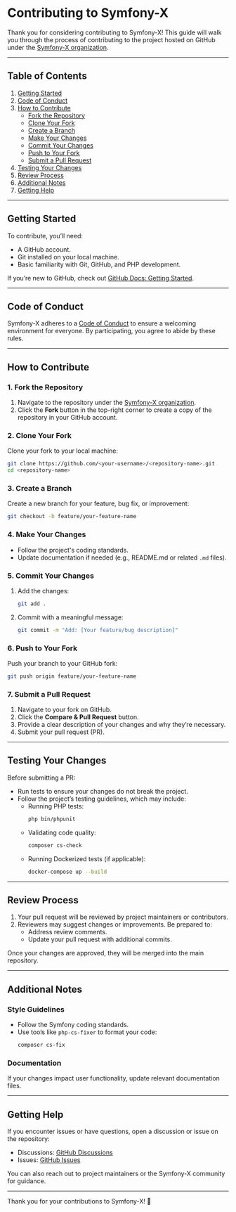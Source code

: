 # Contributing to Symfony-X

Thank you for considering contributing to Symfony-X! This guide will walk you through the process of contributing to the project hosted on GitHub under the [Symfony-X organization](http://github.com/symfony-x).

---

## **Table of Contents**
1. [Getting Started](#getting-started)
2. [Code of Conduct](#code-of-conduct)
3. [How to Contribute](#how-to-contribute)
   - [Fork the Repository](#fork-the-repository)
   - [Clone Your Fork](#clone-your-fork)
   - [Create a Branch](#create-a-branch)
   - [Make Your Changes](#make-your-changes)
   - [Commit Your Changes](#commit-your-changes)
   - [Push to Your Fork](#push-to-your-fork)
   - [Submit a Pull Request](#submit-a-pull-request)
4. [Testing Your Changes](#testing-your-changes)
5. [Review Process](#review-process)
6. [Additional Notes](#additional-notes)
7. [Getting Help](#getting-help)

---

## **Getting Started**
To contribute, you’ll need:
- A GitHub account.
- Git installed on your local machine.
- Basic familiarity with Git, GitHub, and PHP development.

If you’re new to GitHub, check out [GitHub Docs: Getting Started](https://docs.github.com/en/get-started).

---

## **Code of Conduct**
Symfony-X adheres to a [Code of Conduct](CODE_OF_CONDUCT.md) to ensure a welcoming environment for everyone. By participating, you agree to abide by these rules.

---

## **How to Contribute**

### **1. Fork the Repository**
1. Navigate to the repository under the [Symfony-X organization](http://github.com/symfony-x).
2. Click the **Fork** button in the top-right corner to create a copy of the repository in your GitHub account.

### **2. Clone Your Fork**
Clone your fork to your local machine:
```bash
git clone https://github.com/<your-username>/<repository-name>.git
cd <repository-name>
```

### **3. Create a Branch**
Create a new branch for your feature, bug fix, or improvement:
```bash
git checkout -b feature/your-feature-name
```

### **4. Make Your Changes**
- Follow the project's coding standards.
- Update documentation if needed (e.g., README.md or related `.md` files).

### **5. Commit Your Changes**
1. Add the changes:
   ```bash
   git add .
   ```
2. Commit with a meaningful message:
   ```bash
   git commit -m "Add: [Your feature/bug description]"
   ```

### **6. Push to Your Fork**
Push your branch to your GitHub fork:
```bash
git push origin feature/your-feature-name
```

### **7. Submit a Pull Request**
1. Navigate to your fork on GitHub.
2. Click the **Compare & Pull Request** button.
3. Provide a clear description of your changes and why they’re necessary.
4. Submit your pull request (PR).

---

## **Testing Your Changes**
Before submitting a PR:
- Run tests to ensure your changes do not break the project.
- Follow the project’s testing guidelines, which may include:
  - Running PHP tests:
    ```bash
    php bin/phpunit
    ```
  - Validating code quality:
    ```bash
    composer cs-check
    ```
  - Running Dockerized tests (if applicable):
    ```bash
    docker-compose up --build
    ```

---

## **Review Process**
1. Your pull request will be reviewed by project maintainers or contributors.
2. Reviewers may suggest changes or improvements. Be prepared to:
   - Address review comments.
   - Update your pull request with additional commits.

Once your changes are approved, they will be merged into the main repository.

---

## **Additional Notes**

### **Style Guidelines**
- Follow the Symfony coding standards.
- Use tools like `php-cs-fixer` to format your code:
  ```bash
  composer cs-fix
  ```

### **Documentation**
If your changes impact user functionality, update relevant documentation files.

---

## **Getting Help**
If you encounter issues or have questions, open a discussion or issue on the repository:
- Discussions: [GitHub Discussions](http://github.com/symfony-x/discussions)
- Issues: [GitHub Issues](http://github.com/symfony-x/issues)

You can also reach out to project maintainers or the Symfony-X community for guidance.

---

Thank you for your contributions to Symfony-X! 🎉
